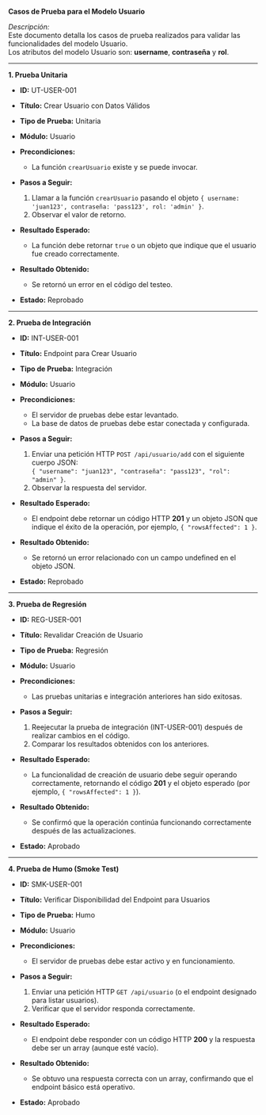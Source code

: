 **Casos de Prueba para el Modelo Usuario**

*Descripción:*  
Este documento detalla los casos de prueba realizados para validar las funcionalidades del modelo Usuario.  
Los atributos del modelo Usuario son: **username**, **contraseña** y **rol**.

---

**1. Prueba Unitaria**

- **ID:** UT-USER-001  
- **Título:** Crear Usuario con Datos Válidos  
- **Tipo de Prueba:** Unitaria  
- **Módulo:** Usuario  
- **Precondiciones:**  
  - La función `crearUsuario` existe y se puede invocar.

- **Pasos a Seguir:**  
  1. Llamar a la función `crearUsuario` pasando el objeto `{ username: 'juan123', contraseña: 'pass123', rol: 'admin' }`.  
  2. Observar el valor de retorno.

- **Resultado Esperado:**  
  - La función debe retornar `true` o un objeto que indique que el usuario fue creado correctamente.

- **Resultado Obtenido:**  
  - Se retornó un error en el código del testeo.

- **Estado:** Reprobado

---

**2. Prueba de Integración**

- **ID:** INT-USER-001  
- **Título:** Endpoint para Crear Usuario  
- **Tipo de Prueba:** Integración  
- **Módulo:** Usuario  
- **Precondiciones:**  
  - El servidor de pruebas debe estar levantado.  
  - La base de datos de pruebas debe estar conectada y configurada.

- **Pasos a Seguir:**  
  1. Enviar una petición HTTP `POST /api/usuario/add` con el siguiente cuerpo JSON:  
     `{ "username": "juan123", "contraseña": "pass123", "rol": "admin" }`.  
  2. Observar la respuesta del servidor.

- **Resultado Esperado:**  
  - El endpoint debe retornar un código HTTP **201** y un objeto JSON que indique el éxito de la operación, por ejemplo, `{ "rowsAffected": 1 }`.

- **Resultado Obtenido:**  
  - Se retornó un error relacionado con un campo undefined en el objeto JSON.

- **Estado:** Reprobado

---

**3. Prueba de Regresión**

- **ID:** REG-USER-001  
- **Título:** Revalidar Creación de Usuario  
- **Tipo de Prueba:** Regresión  
- **Módulo:** Usuario  
- **Precondiciones:**  
  - Las pruebas unitarias e integración anteriores han sido exitosas.

- **Pasos a Seguir:**  
  1. Reejecutar la prueba de integración (INT-USER-001) después de realizar cambios en el código.  
  2. Comparar los resultados obtenidos con los anteriores.

- **Resultado Esperado:**  
  - La funcionalidad de creación de usuario debe seguir operando correctamente, retornando el código **201** y el objeto esperado (por ejemplo, `{ "rowsAffected": 1 }`).

- **Resultado Obtenido:**  
  - Se confirmó que la operación continúa funcionando correctamente después de las actualizaciones.

- **Estado:** Aprobado

---

**4. Prueba de Humo (Smoke Test)**

- **ID:** SMK-USER-001  
- **Título:** Verificar Disponibilidad del Endpoint para Usuarios  
- **Tipo de Prueba:** Humo  
- **Módulo:** Usuario  
- **Precondiciones:**  
  - El servidor de pruebas debe estar activo y en funcionamiento.

- **Pasos a Seguir:**  
  1. Enviar una petición HTTP `GET /api/usuario` (o el endpoint designado para listar usuarios).  
  2. Verificar que el servidor responda correctamente.

- **Resultado Esperado:**  
  - El endpoint debe responder con un código HTTP **200** y la respuesta debe ser un array (aunque esté vacío).

- **Resultado Obtenido:**  
  - Se obtuvo una respuesta correcta con un array, confirmando que el endpoint básico está operativo.

- **Estado:** Aprobado
